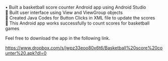 •	Built a basketball score counter Android app using Android Studio  
    	Built user interface using View and ViewGroup objects  
    	Created Java Codes for Button Clicks in XML file to update the scores  
    	This Android app works successfully to count scores for basketball games  

Feel free to download the app in the following link.  

https://www.dropbox.com/s/jwpz33eoo80x6t6/Basketball%20score%20counter%20.apk?dl=0

